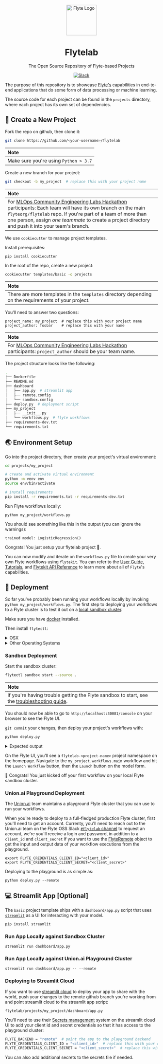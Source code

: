 <html>
    <p align="center"> 
        <img src="https://github.com/flyteorg/flyte/blob/master/rsts/images/flyte_circle_gradient_1_4x4.png" alt="Flyte Logo" width="100">
    </p>
    <h1 align="center">
        Flytelab
    </h1>
    <p align="center">
        The Open Source Repository of Flyte-based Projects
    </p>
    <p align="center">
        <a href="https://slack.flyte.org">
            <img src="https://img.shields.io/badge/slack-join_chat.svg?logo=slack&style=social" alt="Slack" />
        </a>
    </p>
</html>

The purpose of this repository is to showcase [Flyte's](https://flyte.org/) capabilities in end-to-end
applications that do some form of data processing or machine learning.

The source code for each project can be found in the `projects` directory, where each project has its
own set of dependencies.

## 🚀 Create a New Project

Fork the repo on github, then clone it:

```bash
git clone https://github.com/<your-username>/flytelab
```

| **Note** |
|:---------|
| Make sure you're using `Python > 3.7`|

Create a new branch for your project:

```bash
git checkout -b my_project  # replace this with your project name
```

| **Note** |
|:---------|
| For [MLOps Community Engineering Labs Hackathon](https://flyte.org/hackathon/) participants: Each team will have its own branch on the main `flyteorg/flytelab` repo. If you're part of a team of more than one person, assign *one teammate* to create a project directory and push it into your team's branch. |

We use `cookiecutter` to manage project templates.

Install prerequisites:

```
pip install cookiecutter
```

In the root of the repo, create a new project:

```bash
cookiecutter templates/basic -o projects
```

| **Note** |
|:---------|
| There are more templates in the `templates` directory depending on the requirements of your project. |

You'll need to answer two questions:
```
project_name: my_project  # replace this with your project name
project_author: foobar    # replace this with your name
```

| **Note** |
|:---------|
| For [MLOps Community Engineering Labs Hackathon](https://flyte.org/hackathon/) participants: `project_author` should be your team name. |

The project structure looks like the following:
```bash
.
├── Dockerfile
├── README.md
├── dashboard
│   ├── app.py  # streamlit app
│   ├── remote.config
│   └── sandbox.config
├── deploy.py  # deployment script
├── my_project
│   ├── __init__.py
│   └── workflows.py  # flyte workflows
├── requirements-dev.txt
└── requirements.txt
```

## 🌏 Environment Setup

Go into the project directory, then create your project's virtual environment:

```bash
cd projects/my_project

# create and activate virtual environment
python -m venv env
source env/bin/activate

# install requirements
pip install -r requirements.txt -r requirements-dev.txt
```

Run Flyte workflows locally:

```
python my_project/workflows.py
```

You should see something like this in the output (you can ignore the warnings):
```
trained model: LogisticRegression()
```

Congrats! You just setup your flytelab project 🌟.

You can now modify and iterate on the `workflows.py` file to create your very own Flyte
workflows using `flytekit`. You can refer to the
[User Guide](https://docs.flyte.org/projects/cookbook/en/latest/index.html),
[Tutorials](https://docs.flyte.org/projects/cookbook/en/latest/tutorials.html),
and [Flytekit API Reference](https://docs.flyte.org/projects/flytekit/en/latest/) to
learn more about all of `Flyte`'s capabilities.

## 🚢 Deployment

So far you've probably been running your workflows locally by invoking `python my_project/workflows.py`.
The first step to deploying your workflows to a Flyte cluster is to test it out on a
[local sandbox cluster](https://docs.flyte.org/en/latest/deployment/sandbox.html).

Make sure you have [docker](https://docs.docker.com/get-docker/) installed.

Then install `flytectl`:

<details>

<summary>OSX</summary>

```bash
brew install flyteorg/homebrew-tap/flytectl
```

</details>

<details>

<summary>Other Operating Systems</summary>

```bash
curl -sL https://ctl.flyte.org/install | sudo bash -s -- -b /usr/local/bin # You can change path from /usr/local/bin to any file system path
export PATH=$(pwd)/bin:$PATH # Only required if user used different path then /usr/local/bin
```

</details>

### Sandbox Deployment

Start the sandbox cluster:

```bash
flytectl sandbox start --source .
```

| **Note** |
|:---------|
| If you're having trouble getting the Flyte sandbox to start, see the [troubleshooting guide](https://docs.flyte.org/en/latest/community/troubleshoot.html#troubleshooting-guide). |

You should now be able to go to `http://localhost:30081/console` on your browser to see the Flyte UI.

`git commit` your changes, then deploy your project's workflows with:

```bash
python deploy.py
```

<details>

<summary>Expected output</summary>

You should see something like:

```
Successfully packaged 4 flyte objects into /Users/nielsbantilan/git/flytelab/projects/my_project/flyte-package.tgz
Registering Flyte workflows
 ---------------------------------------------------------------- --------- ------------------------------
| NAME (4)                                                       | STATUS  | ADDITIONAL INFO              |
 ---------------------------------------------------------------- --------- ------------------------------
| /tmp/register724861421/0_my_project.workflows.get_dataset_1.pb | Success | Successfully registered file |
 ---------------------------------------------------------------- --------- ------------------------------
| /tmp/register724861421/1_my_project.workflows.train_model_1.pb | Success | Successfully registered file |
 ---------------------------------------------------------------- --------- ------------------------------
| /tmp/register724861421/2_my_project.workflows.main_2.pb        | Success | Successfully registered file |
 ---------------------------------------------------------------- --------- ------------------------------
| /tmp/register724861421/3_my_project.workflows.main_3.pb        | Success | Successfully registered file |
 ---------------------------------------------------------------- --------- ------------------------------
4 rows
```

</details>

On the Flyte UI, you'll see a `flytelab-<project-name>` project namespace on the homepage.
Navigate to the `my_project.workflows.main` workflow and hit the `Launch Workflow` button, then
the `Launch` button on the model form.

🎉 Congrats! You just kicked off your first workflow on your local Flyte sandbox cluster.

<!-- TODO: add instructions for fast registration -->

### Union.ai Playground Deployment

The [Union.ai](https://union.ai/) team maintains a playground Flyte cluster that you can use
to run your workflows.

When you're ready to deploy to a full-fledged production Flyte cluster, first you'll need to
get an account. Currenty, you'll need to reach out to the Union.ai team on the Flyte OSS Slack 
[`#flytelab` channel](https://flyte-org.slack.com/archives/C032ZU3FSAX) to request an account,
we're you'll receive a login and password, in addition to a `client_id` and `client_secret`
if you want to use the [FlyteRemote](https://docs.flyte.org/projects/flytekit/en/latest/design/control_plane.html#design-control-plane) object to get the input and output data of your workflow executions
from the playground.

```
export FLYTE_CREDENTIALS_CLIENT_ID="<client_id>"
export FLYTE_CREDENTIALS_CLIENT_SECRET="<client_secret>"
```

Deploying to the playground is as simple as:

```
python deploy.py --remote
```

<!-- TODO: add instructions for fast registration -->


## 💻 Streamlit App [Optional]

The `basic` project template ships with a `dashboard/app.py` script that uses
[`streamlit`](https://streamlit.io/) as a UI for interacting with your model.

```
pip install streamlit
```

### Run App Locally against Sandbox Cluster

```
streamlit run dashboard/app.py
```

### Run App Locally against Union.ai Playground Cluster

```
streamlit run dashboard/app.py -- --remote
```

### Deploying to Streamlit Cloud

If you want to use [streamlit cloud](https://streamlit.io/cloud) to deploy your app
to share with the world, push your changes to the remote github branch you're working
from and point streamlit cloud to the streamlit app script:

```
flytelab/projects/my_project/dashboard/app.py
```

You'll need to use their [Secrets management](https://docs.streamlit.io/streamlit-cloud/get-started/deploy-an-app/connect-to-data-sources/secrets-management) system on the streamlit cloud UI
to add your client id and secret credentials so that it has access to the playground
cluster:

```bash
FLYTE_BACKEND = "remote"  # point the app to the playground backend
FLYTE_CREDENTIALS_CLIENT_ID = "<client_id>"  # replace this with your client id
FLYTE_CREDENTIALS_CLIENT_SECRET = "<client_secret>"  # replace this with your client secret
```

You can also add additional secrets to the secrets file if needed.
